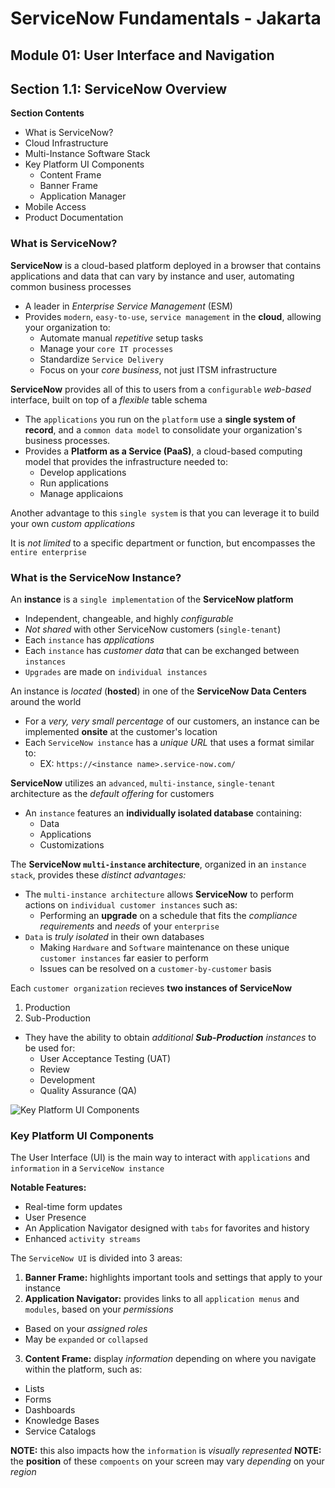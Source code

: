 # ServiceNow Fundamentals - Jakarta
## Module 01: User Interface and Navigation
## Section 1.1: ServiceNow Overview

**Section Contents**
- What is ServiceNow?
- Cloud Infrastructure
- Multi-Instance Software Stack
- Key Platform UI Components
  - Content Frame
  - Banner Frame
  - Application Manager
- Mobile Access
- Product Documentation

### What is ServiceNow?
**ServiceNow** is a cloud-based platform deployed in a browser that contains
applications and data that can vary by instance and user, automating common
business processes

- A leader in _Enterprise Service Management_ (ESM)
- Provides `modern`, `easy-to-use`, `service management` in the **cloud**,
  allowing your organization to:
  - Automate manual _repetitive_ setup tasks
  - Manage your `core IT processes`
  - Standardize `Service Delivery`
  - Focus on your _core business_, not just ITSM infrastructure


**ServiceNow** provides all of this to users from a `configurable` _web-based_
interface, built on top of a _flexible_ table schema
- The `applications` you run on the `platform` use a **single system of record**,
  and a `common data model` to consolidate your organization's business processes.
- Provides a **Platform as a Service (PaaS)**, a cloud-based computing model that
  provides the infrastructure needed to:
  - Develop applications
  - Run applications
  - Manage applicaions


Another advantage to this `single system` is that you can leverage it to build
your own _custom applications_


It is _not limited_ to a specific department or function, but encompasses the
`entire enterprise`



### What is the ServiceNow Instance?
An **instance** is a `single implementation` of the **ServiceNow platform**
- Independent, changeable, and highly _configurable_
- _Not shared_ with other ServiceNow customers (`single-tenant`)
- Each `instance` has _applications_
- Each `instance` has _customer data_ that can be exchanged between `instances`
- `Upgrades` are made on `individual instances`


An instance is _located_ (**hosted**) in one of the **ServiceNow Data Centers**
around the world
- For a _very, very small percentage_ of our customers, an instance can be implemented
  **onsite** at the customer's location
- Each `ServiceNow instance` has a _unique URL_ that uses a format similar to:
  - EX: `https://<instance name>.service-now.com/`


**ServiceNow** utilizes an `advanced`, `multi-instance`, `single-tenant` architecture
as the _default offering_ for customers
- An `instance` features an **individually isolated database** containing:
  - Data
  - Applications
  - Customizations


The **ServiceNow `multi-instance` architecture**, organized in an `instance stack`,
provides these _distinct advantages:_
- The `multi-instance architecture` allows **ServiceNow** to perform actions on
  `individual customer instances` such as:
  - Performing an **upgrade** on a schedule that fits the _compliance requirements_
    and _needs_ of your `enterprise`
- `Data` is _truly isolated_ in their own databases
  - Making `Hardware` and `Software` maintenance on these unique `customer instances`
    far easier to perform
  - Issues can be resolved on a `customer-by-customer` basis


Each `customer organization` recieves **two instances of ServiceNow**
1. Production
2. Sub-Production

- They have the ability to obtain _additional **Sub-Production** instances_ to be
  used for:
  - User Acceptance Testing (UAT)
  - Review
  - Development
  - Quality Assurance (QA)


![Key Platform UI Components](./images/ui-components.png)

### Key Platform UI Components
The User Interface (UI) is the main way to interact with `applications` and
`information` in a `ServiceNow instance`

**Notable Features:**
- Real-time form updates
- User Presence
- An Application Navigator designed with `tabs` for favorites and history
- Enhanced `activity streams`

The `ServiceNow UI` is divided into 3 areas:
1. **Banner Frame:** highlights important tools and settings that apply to your instance
2. **Application Navigator:** provides links to all `application menus` and `modules`,
			    based on your _permissions_
  - Based on your _assigned roles_
  - May be `expanded` or `collapsed`
3. **Content Frame:** display _information_ depending on where you navigate within the
   platform, such as:
  - Lists
  - Forms
  - Dashboards
  - Knowledge Bases
  - Service Catalogs


  **NOTE:** this also impacts how the `information` is _visually represented_
  **NOTE:** the **position** of these `compoents` on your screen may vary _depending_
	  on your _region_

